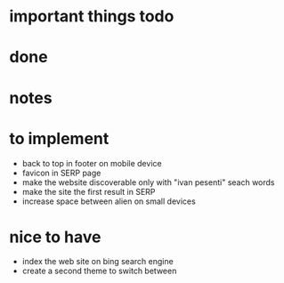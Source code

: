# important things todo

# done

# notes 

# to implement 
- back to top in footer on mobile device
- favicon in SERP page
- make the website discoverable only with "ivan pesenti" seach words
- make the site the first result in SERP
- increase space between alien on small devices

# nice to have
- index the web site on bing search engine
- create a second theme to switch between